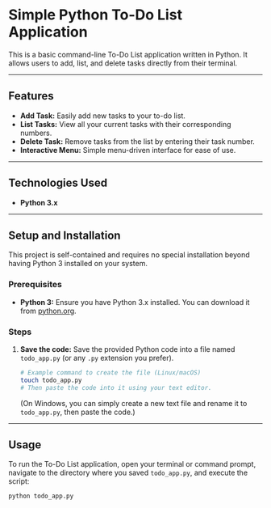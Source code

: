 # Simple Python To-Do List Application

This is a basic command-line To-Do List application written in Python. It allows users to add, list, and delete tasks directly from their terminal.

---

## Features

* **Add Task:** Easily add new tasks to your to-do list.
* **List Tasks:** View all your current tasks with their corresponding numbers.
* **Delete Task:** Remove tasks from the list by entering their task number.
* **Interactive Menu:** Simple menu-driven interface for ease of use.

---

## Technologies Used

* **Python 3.x**

---

## Setup and Installation

This project is self-contained and requires no special installation beyond having Python 3 installed on your system.

### Prerequisites

* **Python 3:** Ensure you have Python 3.x installed. You can download it from [python.org](https://www.python.org/downloads/).

### Steps

1.  **Save the code:** Save the provided Python code into a file named `todo_app.py` (or any `.py` extension you prefer).
    ```bash
    # Example command to create the file (Linux/macOS)
    touch todo_app.py
    # Then paste the code into it using your text editor.
    ```
    (On Windows, you can simply create a new text file and rename it to `todo_app.py`, then paste the code.)

---

## Usage

To run the To-Do List application, open your terminal or command prompt, navigate to the directory where you saved `todo_app.py`, and execute the script:

```bash
python todo_app.py
